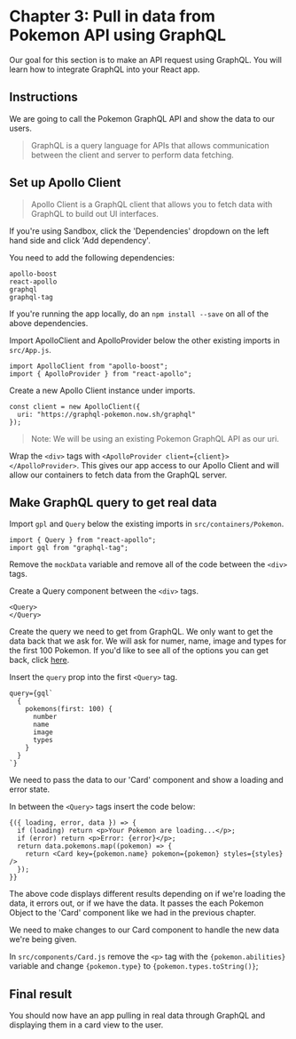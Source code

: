# Chapter 3: Pull in data from Pokemon API using GraphQL

Our goal for this section is to make an API request using GraphQL. You will learn how to integrate GraphQL into your React app.

## Instructions

We are going to call the Pokemon GraphQL API and show the data to our users. 

> GraphQL is a query language for APIs that allows communication between the client and server to perform data fetching.

## Set up Apollo Client

> Apollo Client is a GraphQL client that allows you to fetch data with GraphQL to build out UI interfaces. 

If you're using Sandbox, click the 'Dependencies' dropdown on the left hand side and click 'Add dependency'. 

You need to add the following dependencies: 

```
apollo-boost
react-apollo
graphql
graphql-tag
```

If you're running the app locally, do an `npm install --save` on all of the above dependencies. 

Import ApolloClient and ApolloProvider below the other existing imports in `src/App.js`.

```
import ApolloClient from "apollo-boost";
import { ApolloProvider } from "react-apollo";
```

Create a new Apollo Client instance under imports. 

```
const client = new ApolloClient({
  uri: "https://graphql-pokemon.now.sh/graphql"
});
```

> Note: We will be using an existing Pokemon GraphQL API as our uri. 

Wrap the `<div>` tags with `<ApolloProvider client={client}></ApolloProvider>`. This gives our app access to our Apollo Client and will allow our containers to fetch data from the GraphQL server. 

## Make GraphQL query to get real data

Import `gpl` and `Query` below the existing imports in `src/containers/Pokemon`.

```
import { Query } from "react-apollo";
import gql from "graphql-tag";
```

Remove the `mockData` variable and remove all of the code between the `<div>` tags. 

Create a Query component between the `<div>` tags. 

```
<Query>
</Query>
```

Create the query we need to get from GraphQL. We only want to get the data back that we ask for. We will ask for numer, name, image and types for the first 100 Pokemon. If you'd like to see all of the options you can get back, click [here](https://graphql-pokemon.now.sh/graphql).

Insert the `query` prop into the first `<Query>` tag. 

```
query={gql`
  {
    pokemons(first: 100) {
      number
      name
      image
      types
    }
  }
`}
```

We need to pass the data to our 'Card' component and show a loading and error state. 

In between the `<Query>` tags insert the code below: 

```
{({ loading, error, data }) => {
  if (loading) return <p>Your Pokemon are loading...</p>;
  if (error) return <p>Error: {error}</p>;
  return data.pokemons.map((pokemon) => {
    return <Card key={pokemon.name} pokemon={pokemon} styles={styles} />
  });
}}
```

The above code displays different results depending on if we're loading the data, it errors out, or if we have the data. It passes the each Pokemon Object to the 'Card' component like we had in the previous chapter. 

We need to make changes to our Card component to handle the new data we're being given. 

In `src/components/Card.js` remove the `<p>` tag with the `{pokemon.abilities}` variable and change `{pokemon.type}` to `{pokemon.types.toString()}`; 

## Final result

You should now have an app pulling in real data through GraphQL and displaying them in a card view to the user. 
